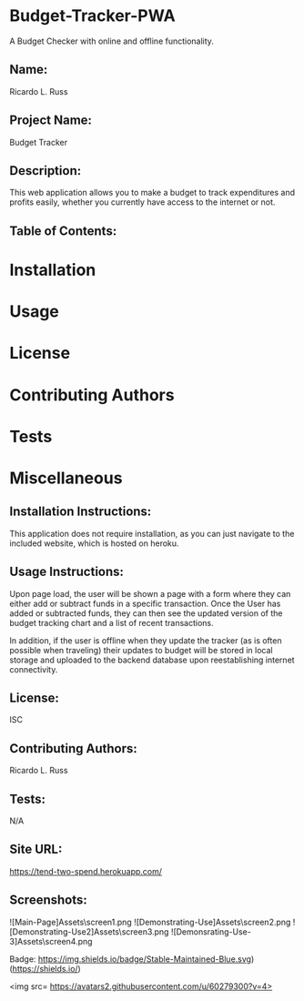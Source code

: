 # Budget-Tracker-PWA
A Budget Checker with online and offline functionality.

## Name:
 Ricardo L. Russ

 ## Project Name:
 Budget Tracker

 ## Description:
 This web application allows you to make a budget to track expenditures and profits easily, whether you currently have access to the internet or not.  

 ## Table of Contents: 
 # Installation 
 # Usage 
 # License 
 # Contributing Authors 
 # Tests 
 # Miscellaneous 

 ## Installation Instructions:
 This application does not require installation, as you can just navigate to the included website, which is hosted on heroku. 

 ## Usage Instructions:
Upon page load, the user will be shown a page with a form where they can either add or subtract funds in a specific transaction. Once the User has added or subtracted funds, they can then see the updated version of the budget tracking chart and a list of recent transactions. 

In addition, if the user is offline when they update the tracker (as is often possible when traveling) their updates to budget will be stored in local storage and uploaded to the backend database upon reestablishing internet connectivity. 

 ## License:
 ISC 

 ## Contributing Authors: 
 Ricardo L. Russ 

 ## Tests:
 N/A

 ## Site URL:
 https://tend-two-spend.herokuapp.com/

 ## Screenshots:

 ![Main-Page]Assets\screen1.png
 ![Demonstrating-Use]Assets\screen2.png
 ![Demonstrating-Use2]Assets\screen3.png
 ![Demonsrating-Use-3]Assets\screen4.png

 Badge:
 https://img.shields.io/badge/Stable-Maintained-Blue.svg)(https://shields.io/) 

 <img src= https://avatars2.githubusercontent.com/u/60279300?v=4> 